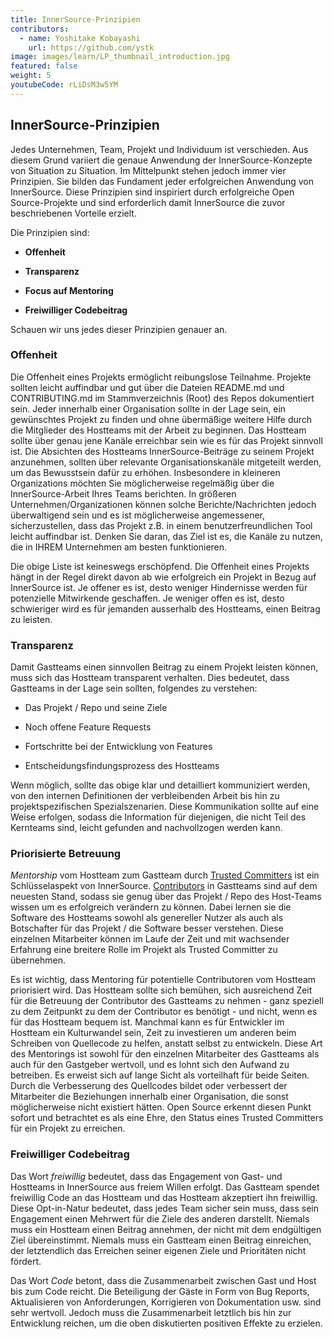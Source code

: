 ```yaml
---
title: InnerSource-Prinzipien
contributors:
  - name: Yoshitake Kobayashi
    url: https://github.com/ystk
image: images/learn/LP_thumbnail_introduction.jpg
featured: false
weight: 5
youtubeCode: rLiDsM3w5YM
---
```

<div class="sect1">
<h2 id="_innersource_prinzipien">InnerSource-Prinzipien</h2>
<div class="sectionbody">
<div class="paragraph">
<p>Jedes Unternehmen, Team, Projekt und Individuum ist verschieden.
Aus diesem Grund variiert die genaue Anwendung der InnerSource-Konzepte von Situation zu Situation.
Im Mittelpunkt stehen jedoch immer vier Prinzipien. Sie bilden das Fundament jeder erfolgreichen Anwendung von InnerSource.
Diese Prinzipien sind inspiriert durch erfolgreiche Open Source-Projekte und sind erforderlich damit InnerSource die zuvor beschriebenen Vorteile erzielt.</p>
</div>
<div class="paragraph">
<p>Die Prinzipien sind:</p>
</div>
<div class="ulist">
<ul>
<li>
<p><strong>Offenheit</strong></p>
</li>
<li>
<p><strong>Transparenz</strong></p>
</li>
<li>
<p><strong>Focus auf Mentoring</strong></p>
</li>
<li>
<p><strong>Freiwilliger Codebeitrag</strong></p>
</li>
</ul>
</div>
<div class="paragraph">
<p>Schauen wir uns jedes dieser Prinzipien genauer an.</p>
</div>
<div class="sect2">
<h3 id="_offenheit">Offenheit</h3>
<div class="paragraph">
<p>Die Offenheit eines Projekts ermöglicht reibungslose Teilnahme.
Projekte sollten leicht auffindbar und gut über die Dateien README.md und CONTRIBUTING.md im Stammverzeichnis (Root) des Repos dokumentiert sein.
Jeder innerhalb einer Organisation sollte in der Lage sein, ein gewünschtes Projekt zu finden und ohne übermäßige weitere Hilfe durch die Mitglieder des Hostteams mit der Arbeit zu beginnen.
Das Hostteam sollte über genau jene Kanäle erreichbar sein wie es für das Projekt sinnvoll ist.
Die Absichten des Hostteams InnerSource-Beiträge zu seinem Projekt anzunehmen, sollten über relevante Organisationskanäle mitgeteilt werden, um das Bewusstsein dafür zu erhöhen.
Insbesondere in kleineren Organizations möchten Sie möglicherweise regelmäßig über die InnerSource-Arbeit Ihres Teams berichten.
In größeren Unternehmen/Organizationen können solche Berichte/Nachrichten jedoch überwaltigend sein und es ist möglicherweise angemessener, sicherzustellen, dass das Projekt z.B. in einem benutzerfreundlichen Tool leicht auffindbar ist.
Denken Sie daran, das Ziel ist es, die Kanäle zu nutzen, die in IHREM Unternehmen am besten funktionieren.</p>
</div>
<div class="paragraph">
<p>Die obige Liste ist keineswegs erschöpfend.
Die Offenheit eines Projekts hängt in der Regel direkt davon ab wie erfolgreich ein Projekt in Bezug auf InnerSource ist.
Je offener es ist, desto weniger Hindernisse werden für potenzielle Mitwirkende geschaffen.
Je weniger offen es ist, desto schwieriger wird es für jemanden ausserhalb des Hostteams, einen Beitrag zu leisten.</p>
</div>
</div>
<div class="sect2">
<h3 id="_transparenz">Transparenz</h3>
<div class="paragraph">
<p>Damit Gastteams einen sinnvollen Beitrag zu einem Projekt leisten können, muss sich das Hostteam transparent verhalten.
Dies bedeutet, dass Gastteams in der Lage sein sollten, folgendes zu verstehen:</p>
</div>
<div class="ulist">
<ul>
<li>
<p>Das Projekt / Repo und seine Ziele</p>
</li>
<li>
<p>Noch offene Feature Requests</p>
</li>
<li>
<p>Fortschritte bei der Entwicklung von Features</p>
</li>
<li>
<p>Entscheidungsfindungsprozess des Hostteams</p>
</li>
</ul>
</div>
<div class="paragraph">
<p>Wenn möglich, sollte das obige klar und detailliert kommuniziert werden, von den internen Definitionen der verbleibenden Arbeit bis hin zu projektspezifischen Spezialszenarien.
Diese Kommunikation sollte auf eine Weise erfolgen, sodass die Information für diejenigen, die nicht Teil des Kernteams sind, leicht gefunden and nachvollzogen werden kann.</p>
</div>
</div>
<div class="sect2">
<h3 id="_priorisierte_betreuung">Priorisierte Betreuung</h3>
<div class="paragraph">
<p><em>Mentorship</em> vom Hostteam zum Gastteam durch <a href="https://innersourcecommons.org/resources/learningpath/trusted-committer/index">Trusted Committers</a> ist ein Schlüsselaspekt von InnerSource.
<a href="https://innersourcecommons.org/resources/learningpath/contributor/index">Contributors</a> in Gastteams sind auf dem neuesten Stand, sodass sie genug über das Projekt / Repo des Host-Teams wissen um es erfolgreich verändern zu können.
Dabei lernen sie die Software des Hostteams sowohl als genereller Nutzer als auch als Botschafter für das Projekt / die Software besser verstehen.
Diese einzelnen Mitarbeiter können im Laufe der Zeit und mit wachsender Erfahrung eine breitere Rolle im Projekt als Trusted Committer zu übernehmen.</p>
</div>
<div class="paragraph">
<p>Es ist wichtig, dass Mentoring für potentielle Contributoren vom Hostteam priorisiert wird.
Das Hostteam sollte sich bemühen, sich ausreichend Zeit für die Betreuung der Contributor des Gastteams zu nehmen - ganz speziell zu dem Zeitpunkt zu dem der Contributor es benötigt - und nicht, wenn es für das Hostteam bequem ist.
Manchmal kann es für Entwickler im Hostteam ein Kulturwandel sein, Zeit zu investieren um anderen beim Schreiben von Quellecode zu helfen, anstatt selbst zu entwickeln.
Diese Art des Mentorings ist sowohl für den einzelnen Mitarbeiter des Gastteams als auch für den Gastgeber wertvoll, und es lohnt sich den Aufwand zu betreiben.
Es erweist sich auf lange Sicht als vorteilhaft für beide Seiten.
Durch die Verbesserung des Quellcodes bildet oder verbessert der Mitarbeiter die Beziehungen innerhalb einer Organisation, die sonst möglicherweise nicht existiert hätten.
Open Source erkennt diesen Punkt sofort und betrachtet es als eine Ehre, den Status eines Trusted Committers für ein Projekt zu erreichen.</p>
</div>
</div>
<div class="sect2">
<h3 id="_freiwilliger_codebeitrag">Freiwilliger Codebeitrag</h3>
<div class="paragraph">
<p>Das Wort <em>freiwillig</em> bedeutet, dass das Engagement von Gast- und Hostteams in InnerSource aus freiem Willen erfolgt.
Das Gastteam spendet freiwillig Code an das Hostteam und das Hostteam akzeptiert ihn freiwillig.
Diese Opt-in-Natur bedeutet, dass jedes Team sicher sein muss, dass sein Engagement einen Mehrwert für die Ziele des anderen darstellt.
Niemals muss ein Hostteam einen Beitrag annehmen, der nicht mit dem endgültigen Ziel übereinstimmt.
Niemals muss ein Gastteam einen Beitrag einreichen, der letztendlich das Erreichen seiner eigenen Ziele und Prioritäten nicht fördert.</p>
</div>
<div class="paragraph">
<p>Das Wort <em>Code</em> betont, dass die Zusammenarbeit zwischen Gast und Host bis zum Code reicht.
Die Beteiligung der Gäste in Form von Bug Reports, Aktualisieren von Anforderungen, Korrigieren von Dokumentation usw. sind sehr wertvoll. Jedoch muss die Zusammenarbeit letztlich bis hin zur Entwicklung reichen, um die oben diskutierten positiven Effekte zu erzielen.</p>
</div>
</div>
</div>
</div>
<!--- This file autogenerated from https://github.com/InnerSourceCommons/InnerSourceLearningPath/blob/master/scripts/generate_new_site_learning_path_markdown.js -->